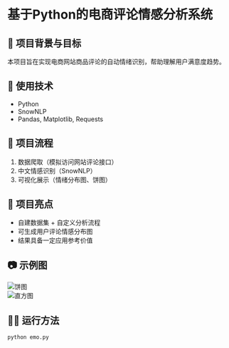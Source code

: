 # 基于Python的电商评论情感分析系统

## 🧩 项目背景与目标
本项目旨在实现电商网站商品评论的自动情绪识别，帮助理解用户满意度趋势。

## 🔧 使用技术
- Python
- SnowNLP
- Pandas, Matplotlib, Requests

## 🔄 项目流程
1. 数据爬取（模拟访问网站评论接口）
2. 中文情感识别（SnowNLP）
3. 可视化展示（情绪分布图、饼图）

## 🧪 项目亮点
- 自建数据集 + 自定义分析流程
- 可生成用户评论情感分布图
- 结果具备一定应用参考价值

## 📷 示例图
![饼图](./pie_chart.png)  
![直方图](./histogram.png)

## 👨‍💻 运行方法
```bash
python emo.py
